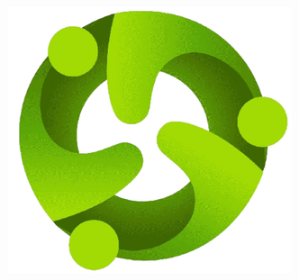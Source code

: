 <h1 align="center">
    <br>
    <a href="https://github.com/solana-foundation/developer-content/tree/main/content/guides">
        <img src="./public/crowdfund.png" alt="crowdfund" />
    </a>
    <br>
</h1>
